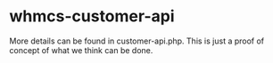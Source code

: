 whmcs-customer-api
==================
More details can be found in customer-api.php. This is just a proof of concept of what we think can be done.
